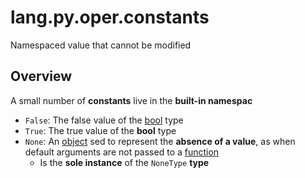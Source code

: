 # lang.py.oper.constants

Namespaced value that cannot be modified

## Overview

A small number of **constants** live in the **built-in namespac**

- `False`: The false value of the [bool](./6auy.md) type
- `True`: The true value of the **bool** type
- `None`: An [object](./lflu.md) sed to represent the **absence of a value**,
  as when default arguments are not passed to a [function](./8xrz.md)
  - Is the **sole instance** of the `NoneType` **type**
